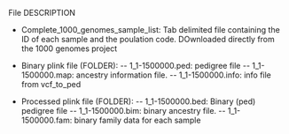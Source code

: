 File DESCRIPTION
- Complete_1000_genomes_sample_list: Tab delimited file containing the ID of each sample and the poulation code. DOwnloaded directly from the 1000 genomes project
- Binary plink file (FOLDER): 
-- 1_1-1500000.ped: pedigree file
-- 1_1-1500000.map: ancestry information file. 
-- 1_1-1500000.info: info file from vcf_to_ped

- Processed plink file (FOLDER): 
-- 1_1-1500000.bed: Binary (ped) pedigree file
-- 1_1-1500000.bim: binary ancestry file. 
-- 1_1-1500000.fam: binary family data for each sample
